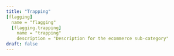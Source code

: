 ```yaml
---
title: "Trapping"
[flagging]
  name = "flagging"
  [flagging.trapping]
    name = "trapping"
    description = "Description for the ecommerce sub-category"
draft: false
---
```

